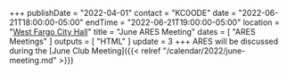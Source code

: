 +++
publishDate = "2022-04-01"
contact = "KC0ODE"
date = "2022-06-21T18:00:00-05:00"
endTime = "2022-06-21T19:00:00-05:00"
location = "[West Fargo City Hall](/places/west-fargo-city-hall/)"
title = "June ARES Meeting"
dates = [ "ARES Meetings" ]
outputs = [ "HTML" ]
update = 3
+++
ARES will be discussed during the 
[June Club Meeting]({{< relref "/calendar/2022/june-meeting.md" >}})

